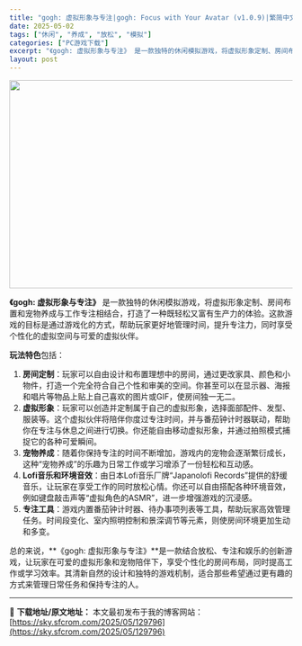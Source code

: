 ```yaml
---
title: "gogh: 虚拟形象与专注|gogh: Focus with Your Avatar (v1.0.9)|繁简中文"
date: 2025-05-02
tags: ["休闲", "养成", "放松", "模拟"]
categories: ["PC游戏下载"]
excerpt: "《gogh: 虚拟形象与专注》 是一款独特的休闲模拟游戏，将虚拟形象定制、房间布置和宠物养成与工作专注相结合，打造了一种既轻松又富有生产力的体验。这款游戏的目标是通过游戏化的方式，帮助玩家更好地管理时间，提升专注力，同时享受个性化的虚拟空间与可爱的虚拟伙伴。 玩法特色包括： 房间定制：玩家可以自由设&hellip;"
layout: post
---
```


<img class="aligncenter size-full wp-image-129797" src="https://sky.sfcrom.com/wp-content/uploads/2025/05/202505020248327.webp" alt="" width="660" height="370" />

<strong>《gogh: 虚拟形象与专注》</strong> 是一款独特的休闲模拟游戏，将虚拟形象定制、房间布置和宠物养成与工作专注相结合，打造了一种既轻松又富有生产力的体验。这款游戏的目标是通过游戏化的方式，帮助玩家更好地管理时间，提升专注力，同时享受个性化的虚拟空间与可爱的虚拟伙伴。

<strong>玩法特色</strong>包括：
<ol>
 	<li><strong>房间定制</strong>：玩家可以自由设计和布置理想中的房间，通过更改家具、颜色和小物件，打造一个完全符合自己个性和审美的空间。你甚至可以在显示器、海报和唱片等物品上贴上自己喜欢的图片或GIF，使房间独一无二。</li>
 	<li><strong>虚拟形象</strong>：玩家可以创造并定制属于自己的虚拟形象，选择面部配件、发型、服装等。这个虚拟伙伴将陪伴你度过专注时间，并与番茄钟计时器联动，帮助你在专注与休息之间进行切换。你还能自由移动虚拟形象，并通过拍照模式捕捉它的各种可爱瞬间。</li>
 	<li><strong>宠物养成</strong>：随着你保持专注的时间不断增加，游戏内的宠物会逐渐繁衍成长，这种“宠物养成”的乐趣为日常工作或学习增添了一份轻松和互动感。</li>
 	<li><strong>Lofi音乐和环境音效</strong>：由日本Lofi音乐厂牌“Japanolofi Records”提供的舒缓音乐，让玩家在享受工作的同时放松心情。你还可以自由搭配各种环境音效，例如键盘敲击声等“虚拟角色的ASMR”，进一步增强游戏的沉浸感。</li>
 	<li><strong>专注工具</strong>：游戏内置番茄钟计时器、待办事项列表等工具，帮助玩家高效管理任务。时间段变化、室内照明控制和景深调节等元素，则使房间环境更加生动和多变。</li>
</ol>
总的来说，**《gogh: 虚拟形象与专注》**是一款结合放松、专注和娱乐的创新游戏，让玩家在可爱的虚拟形象和宠物陪伴下，享受个性化的房间布局，同时提高工作或学习效率。其清新自然的设计和独特的游戏机制，适合那些希望通过更有趣的方式来管理日常任务和保持专注的人。

---
📖 **下载地址/原文地址：** 本文最初发布于我的博客网站：[https://sky.sfcrom.com/2025/05/129796](https://sky.sfcrom.com/2025/05/129796)
